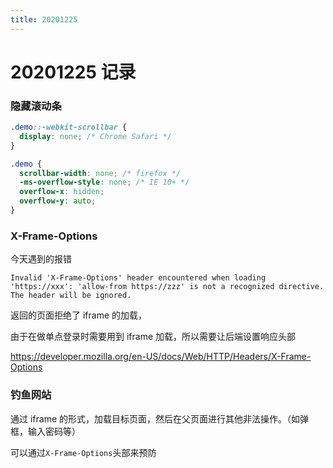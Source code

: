 ```yaml
---
title: 20201225
---
```

# 20201225 记录

### 隐藏滚动条

```css
.demo::-webkit-scrollbar {
  display: none; /* Chrome Safari */
}

.demo {
  scrollbar-width: none; /* firefox */
  -ms-overflow-style: none; /* IE 10+ */
  overflow-x: hidden;
  overflow-y: auto;
}

```

### X-Frame-Options

今天遇到的报错

```
Invalid 'X-Frame-Options' header encountered when loading 'https://xxx': 'allow-from https://zzz' is not a recognized directive. The header will be ignored.
```

返回的页面拒绝了 iframe 的加载，

由于在做单点登录时需要用到 iframe 加载，所以需要让后端设置响应头部

https://developer.mozilla.org/en-US/docs/Web/HTTP/Headers/X-Frame-Options

### 钓鱼网站

通过 iframe 的形式，加载目标页面，然后在父页面进行其他非法操作。（如弹框，输入密码等）

可以通过`X-Frame-Options`头部来预防